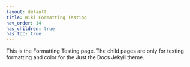 ```yaml
---
layout: default
title: Wiki Formatting Testing
nav_order: 14
has_children: true
has_toc: true
---
```

This is the Formatting Testing page. The child pages are only for testing formatting and color for the Just the Docs Jekyll theme.